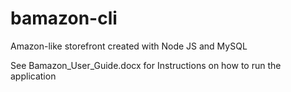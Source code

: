 # bamazon-cli
Amazon-like storefront created with Node JS and MySQL

See Bamazon_User_Guide.docx for Instructions on how to run the application 

